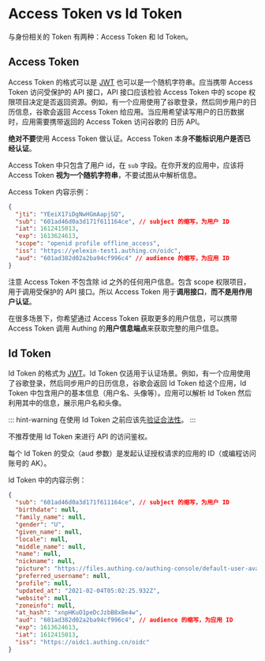# Access Token vs Id Token

<LastUpdated/>

与身份相关的 Token 有两种：Access Token 和 Id Token。

## Access Token

Access Token 的格式可以是 [JWT](https://tools.ietf.org/html/rfc7519) 也可以是一个随机字符串。应当携带 Access Token 访问受保护的 API 接口，API 接口应该检验 Access Token 中的 scope 权限项目决定是否返回资源。例如，有一个应用使用了谷歌登录，然后同步用户的日历信息，谷歌会返回 Access Token 给应用。当应用希望读写用户的日历数据时，应用需要携带返回的 Access Token 访问谷歌的 日历 API。

**绝对不要**使用 Access Token 做认证。Access Token 本身**不能标识用户是否已经认证**。

Access Token 中只包含了用户 id，在 `sub` 字段。在你开发的应用中，应该将 Access Token **视为一个随机字符串**，不要试图从中解析信息。

Access Token 内容示例：

```json
{
  "jti": "YEeiX17iDgNwHGmAapjSQ",
  "sub": "601ad46d0a3d171f611164ce", // subject 的缩写，为用户 ID
  "iat": 1612415013,
  "exp": 1613624613,
  "scope": "openid profile offline_access",
  "iss": "https://yelexin-test1.authing.cn/oidc",
  "aud": "601ad382d02a2ba94cf996c4" // audience 的缩写，为应用 ID
}
```

注意 Access Token 不包含除 id 之外的任何用户信息。包含 scope 权限项目，用于调用受保护的 API 接口。所以 Access Token 用于**调用接口**，**而不是用作用户认证**。

在很多场景下，你希望通过 Access Token 获取更多的用户信息，可以携带 Access Token 调用 Authing 的**用户信息端点**来获取完整的用户信息。

## Id Token

Id Token 的格式为 [JWT](https://tools.ietf.org/html/rfc7519)。Id Token 仅适用于认证场景。例如，有一个应用使用了谷歌登录，然后同步用户的日历信息，谷歌会返回 Id Token 给这个应用，Id Token 中包含用户的基本信息（用户名、头像等）。应用可以解析 Id Token 然后利用其中的信息，展示用户名和头像。

::: hint-warning
在使用 Id Token 之前应该先[验证合法性](/guides/faqs/how-to-validate-user-token.md)。
:::

不推荐使用 Id Token 来进行 API 的访问鉴权。

每个 Id Token 的受众（aud 参数）是发起认证授权请求的应用的 ID（或编程访问账号的 AK）。

Id Token 中的内容示例：

```json
{
  "sub": "601ad46d0a3d171f611164ce", // subject 的缩写，为用户 ID
  "birthdate": null,
  "family_name": null,
  "gender": "U",
  "given_name": null,
  "locale": null,
  "middle_name": null,
  "name": null,
  "nickname": null,
  "picture": "https://files.authing.co/authing-console/default-user-avatar.png",
  "preferred_username": null,
  "profile": null,
  "updated_at": "2021-02-04T05:02:25.932Z",
  "website": null,
  "zoneinfo": null,
  "at_hash": "xnpHKuO1peDcJzbB8xBe4w",
  "aud": "601ad382d02a2ba94cf996c4", // audience 的缩写，为应用 ID
  "exp": 1613624613,
  "iat": 1612415013,
  "iss": "https://oidc1.authing.cn/oidc"
}
```
